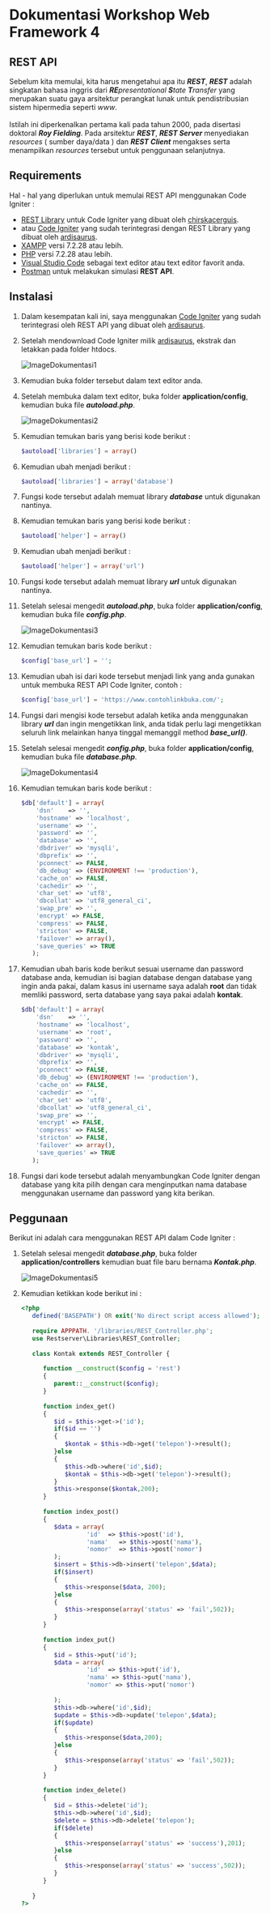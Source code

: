 # Dokumentasi Workshop Web Framework 4

## REST API
   Sebelum kita memulai, kita harus mengetahui apa itu **_REST_**, **_REST_** adalah singkatan bahasa inggris dari _**RE**presentational **S**tate **T**ransfer_ yang merupakan suatu gaya arsitektur perangkat lunak untuk pendistribusian sistem hipermedia seperti _www_.
   <br><br>
   Istilah ini diperkenalkan pertama kali pada tahun 2000, pada disertasi doktoral **_Roy Fielding_**. Pada arsitektur **_REST_**, **_REST Server_** menyediakan _resources_ ( sumber daya/data ) dan **_REST Client_** mengakses serta menampilkan _resources_ tersebut untuk penggunaan selanjutnya.

## Requirements
   Hal - hal yang diperlukan untuk memulai REST API menggunakan Code Igniter :
   
   - [REST Library](https://github.com/chriskacerguis/codeigniter-restserver) untuk Code Igniter yang dibuat oleh [chirskacerguis](https://github.com/chriskacerguis/).
   - atau [Code Igniter](https://github.com/ardisaurus/ci-restserver) yang sudah terintegrasi dengan REST Library yang dibuat oleh [ardisaurus](https://github.com/ardisaurus/).
   - [XAMPP](https://www.apachefriends.org/download.html) versi 7.2.28 atau lebih.
   - [PHP](https://www.php.net/) versi 7.2.28 atau lebih.
   - [Visual Studio Code](https://code.visualstudio.com/) sebagai text editor atau text editor favorit anda.
   - [Postman](https://www.postman.com/) untuk melakukan simulasi **REST API**.
   
## Instalasi
   
   1. Dalam kesempatan kali ini, saya menggunakan [Code Igniter](https://github.com/ardisaurus/ci-restserver) yang sudah terintegrasi oleh REST API yang dibuat oleh [ardisaurus](https://github.com/ardisaurus/ci-restserver).
   
   2. Setelah mendownload Code Igniter milik [ardisaurus](https://github.com/ardisaurus/ci-restserver), ekstrak dan letakkan pada folder htdocs.
      
      ![ImageDokumentasi1]()
      
   3. Kemudian buka folder tersebut dalam text editor anda.
   
   4. Setelah membuka dalam text editor, buka folder **application/config**, kemudian buka file **_autoload.php_**.
      
      ![ImageDokumentasi2]()
      
   5. Kemudian temukan baris yang berisi kode berikut :
      ```php
      $autoload['libraries'] = array()
      ```
   6. Kemudian ubah menjadi berikut :
      ```php
      $autoload['libraries'] = array('database')
      ```
   7. Fungsi kode tersebut adalah memuat library **_database_** untuk digunakan nantinya.
   
   8. Kemudian temukan baris yang berisi kode berikut :
      ```php
      $autoload['helper'] = array()
      ```
   9. Kemudian ubah menjadi berikut :
      ```php
      $autoload['helper'] = array('url')
      ```
   10. Fungsi kode tersebut adalah memuat library **_url_** untuk digunakan nantinya.
   
   11. Setelah selesai mengedit **_autoload.php_**, buka folder **application/config**, kemudian buka file **_config.php_**.
       
       ![ImageDokumentasi3]()
       
   12. Kemudian temukan baris kode berikut :
       ```php
       $config['base_url'] = '';
       ```
   13. Kemudian ubah isi dari kode tersebut menjadi link yang anda gunakan untuk membuka REST API Code Igniter, contoh :
       ```php
       $config['base_url'] = 'https://www.contohlinkbuka.com/';
       ```
   14. Fungsi dari mengisi kode tersebut adalah ketika anda menggunakan library **_url_** dan ingin mengetikkan link, anda tidak perlu lagi mengetikkan seluruh link melainkan hanya tinggal memanggil method **_base_url()_**.
   
   15. Setelah selesai mengedit **_config.php_**, buka folder **application/config**, kemudian buka file **_database.php_**.
       
       ![ImageDokumentasi4]()
       
   16. Kemudian temukan baris kode berikut :
       ```php
       $db['default'] = array(
           'dsn'	=> '',
           'hostname' => 'localhost',
           'username' => '',
           'password' => '',
           'database' => '',
           'dbdriver' => 'mysqli',
           'dbprefix' => '',
           'pconnect' => FALSE,
           'db_debug' => (ENVIRONMENT !== 'production'),
           'cache_on' => FALSE,
           'cachedir' => '',
           'char_set' => 'utf8',
           'dbcollat' => 'utf8_general_ci',
           'swap_pre' => '',
           'encrypt' => FALSE,
           'compress' => FALSE,
           'stricton' => FALSE,
           'failover' => array(),
           'save_queries' => TRUE
          );
       ```
   17. Kemudian ubah baris kode berikut sesuai username dan password database anda, kemudian isi bagian database dengan database yang ingin anda pakai, dalam kasus ini username saya adalah **root** dan tidak memliki password, serta database yang saya pakai adalah **kontak**.
       ```php
       $db['default'] = array(
           'dsn'	=> '',
           'hostname' => 'localhost',
           'username' => 'root',
           'password' => '',
           'database' => 'kontak',
           'dbdriver' => 'mysqli',
           'dbprefix' => '',
           'pconnect' => FALSE,
           'db_debug' => (ENVIRONMENT !== 'production'),
           'cache_on' => FALSE,
           'cachedir' => '',
           'char_set' => 'utf8',
           'dbcollat' => 'utf8_general_ci',
           'swap_pre' => '',
           'encrypt' => FALSE,
           'compress' => FALSE,
           'stricton' => FALSE,
           'failover' => array(),
           'save_queries' => TRUE
          );
       ``` 
  18. Fungsi dari kode tersebut adalah menyambungkan Code Igniter dengan database yang kita pilih dengan cara menginputkan nama database menggunakan username dan password yang kita berikan.
  
## Peggunaan
   Berikut ini adalah cara menggunakan REST API dalam Code Igniter :
   
   1. Setelah selesai mengedit **_database.php_**, buka folder **application/controllers** kemudian buat file baru bernama **_Kontak.php_**.
      
      ![ImageDokumentasi5]()
      
   2. Kemudian ketikkan kode berikut ini :
      ```php
      <?php
         defined('BASEPATH') OR exit('No direct script access allowed');
         
         require APPPATH. '/libraries/REST_Controller.php';
         use Restserver\Libraries\REST_Controller;
         
         class Kontak extends REST_Controller {
            
            function __construct($config = 'rest')
            {
               parent::__construct($config);
            }
            
            function index_get()
            {
               $id = $this->get->('id');
               if($id == '')
               {
                  $kontak = $this->db->get('telepon')->result();
               }else
               {
                  $this->db->where('id',$id);
                  $kontak = $this->db->get('telepon')->result();
               }
               $this->response($kontak,200);
            }
            
            function index_post()
            {
               $data = array(
                        'id'  => $this->post('id'),
                        'nama'   => $this->post('nama'),
                        'nomor'  => $this->post('nomor')
               );
               $insert = $this->db->insert('telepon',$data);
               if($insert)
               {
                  $this->response($data, 200);
               }else
               {
                  $this->response(array('status' => 'fail',502));
               }
            }
            
            function index_put()
            {
               $id = $this->put('id');
               $data = array(
                        'id'  => $this->put('id'),
                        'nama' => $this->put('nama'),
                        'nomor' => $this->put('nomor')
                        
               );
               $this->db->where('id',$id);
               $update = $this->db->update('telepon',$data);
               if($update)
               {
                  $this->response($data,200);
               }else
               {
                  $this->response(array('status' => 'fail',502));
               }
            }
            
            function index_delete()
            {
               $id = $this->delete('id');
               $this->db->where('id',$id);
               $delete = $this->db->delete('telepon');
               if($delete)
               {
                  $this->response(array('status' => 'success'),201);
               }else
               {
                  $this->response(array('status' => 'success',502));
               }
            }
            
         }
      ?>
      ```
   
   
